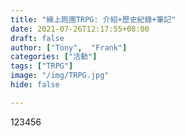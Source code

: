 ```yaml
---
title: "線上跑團TRPG: 介紹+歷史紀錄+筆記"
date: 2021-07-26T12:17:55+08:00
draft: false
author: ["Tony",  "Frank"]
categories: ["活動"]
tags: ["TRPG"]
image: "/img/TRPG.jpg"
hide: false

---
```

123456
